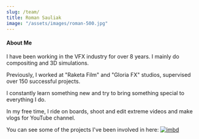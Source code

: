 ```yaml
---
slug: /team/
title: Roman Sauliak
image: "/assets/images/roman-500.jpg"
---
```


#### About Me

I have been working in the VFX industry for over 8 years. 
I mainly do compositing and 3D simulations.  

Previously, I worked at "Raketa Film" and "Gloria FX" studios, supervised over 150 successful projects. 

I constantly learn something new and try to bring something special to everything I do. 

In my free time, I ride on boards, shoot and edit extreme videos and make vlogs for YouTube channel.

You can see some of the projects I've been involved in here:
[![imbd](/assets/images/imbd.svg)](https://www.imdb.com/name/nm8615227)

